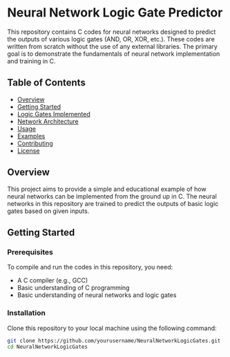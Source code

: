 # Neural Network Logic Gate Predictor

This repository contains C codes for neural networks designed to predict the outputs of various logic gates (AND, OR, XOR, etc.). These codes are written from scratch without the use of any external libraries. The primary goal is to demonstrate the fundamentals of neural network implementation and training in C.

## Table of Contents

- [Overview](#overview)
- [Getting Started](#getting-started)
- [Logic Gates Implemented](#logic-gates-implemented)
- [Network Architecture](#network-architecture)
- [Usage](#usage)
- [Examples](#examples)
- [Contributing](#contributing)
- [License](#license)

## Overview

This project aims to provide a simple and educational example of how neural networks can be implemented from the ground up in C. The neural networks in this repository are trained to predict the outputs of basic logic gates based on given inputs.

## Getting Started

### Prerequisites

To compile and run the codes in this repository, you need:

- A C compiler (e.g., GCC)
- Basic understanding of C programming
- Basic understanding of neural networks and logic gates

### Installation

Clone this repository to your local machine using the following command:

```sh
git clone https://github.com/yourusername/NeuralNetworkLogicGates.git
cd NeuralNetworkLogicGates
